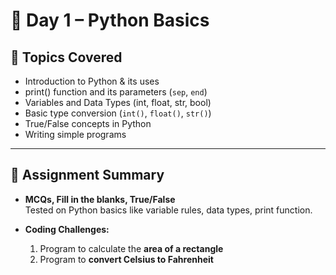 # 📅 Day 1 – Python Basics

## 📖 Topics Covered
- Introduction to Python & its uses
- print() function and its parameters (`sep`, `end`)
- Variables and Data Types (int, float, str, bool)
- Basic type conversion (`int()`, `float()`, `str()`)
- True/False concepts in Python
- Writing simple programs

---

## 📝 Assignment Summary
- **MCQs, Fill in the blanks, True/False**  
  Tested on Python basics like variable rules, data types, print function.

- **Coding Challenges:**
  1. Program to calculate the **area of a rectangle**  
  2. Program to **convert Celsius to Fahrenheit**



